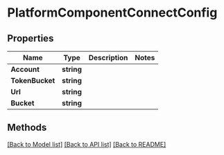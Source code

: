 # PlatformComponentConnectConfig

## Properties

Name | Type | Description | Notes
------------ | ------------- | ------------- | -------------
**Account** | **string** |  | 
**TokenBucket** | **string** |  | 
**Url** | **string** |  | 
**Bucket** | **string** |  | 

## Methods


[[Back to Model list]](../README.md#documentation-for-models) [[Back to API list]](../README.md#documentation-for-api-endpoints) [[Back to README]](../README.md)


